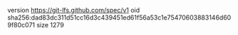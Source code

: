 version https://git-lfs.github.com/spec/v1
oid sha256:dad83dc311d51cc16d3c439451ed61f56a53c1e75470603883146d609f80c071
size 1279
